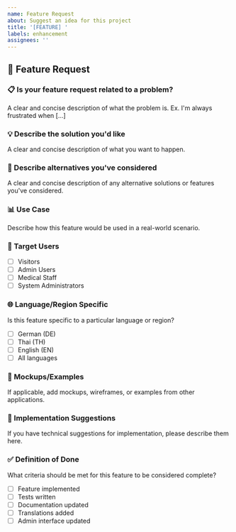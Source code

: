 ```yaml
---
name: Feature Request
about: Suggest an idea for this project
title: '[FEATURE] '
labels: enhancement
assignees: ''
---
```


## 🚀 Feature Request

### 📋 Is your feature request related to a problem?
A clear and concise description of what the problem is. Ex. I'm always frustrated when [...]

### 💡 Describe the solution you'd like
A clear and concise description of what you want to happen.

### 🔄 Describe alternatives you've considered
A clear and concise description of any alternative solutions or features you've considered.

### 📊 Use Case
Describe how this feature would be used in a real-world scenario.

### 🎯 Target Users
- [ ] Visitors
- [ ] Admin Users
- [ ] Medical Staff
- [ ] System Administrators

### 🌐 Language/Region Specific
Is this feature specific to a particular language or region?
- [ ] German (DE)
- [ ] Thai (TH)
- [ ] English (EN)
- [ ] All languages

### 📸 Mockups/Examples
If applicable, add mockups, wireframes, or examples from other applications.

### 🔧 Implementation Suggestions
If you have technical suggestions for implementation, please describe them here.

### ✅ Definition of Done
What criteria should be met for this feature to be considered complete?
- [ ] Feature implemented
- [ ] Tests written
- [ ] Documentation updated
- [ ] Translations added
- [ ] Admin interface updated